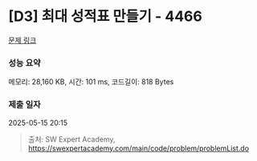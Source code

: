 # [D3] 최대 성적표 만들기 - 4466 

[문제 링크](https://swexpertacademy.com/main/code/problem/problemDetail.do?contestProbId=AWOUfCJ6qVMDFAWg) 

### 성능 요약

메모리: 28,160 KB, 시간: 101 ms, 코드길이: 818 Bytes

### 제출 일자

2025-05-15 20:15



> 출처: SW Expert Academy, https://swexpertacademy.com/main/code/problem/problemList.do